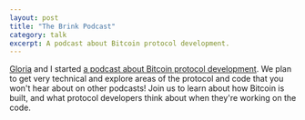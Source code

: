 ```yaml
---
layout: post
title: "The Brink Podcast"
category: talk
excerpt: A podcast about Bitcoin protocol development.
---
```


[Gloria](https://twitter.com/glozow) and I started [a podcast about
Bitcoin protocol development](https://brink.dev/podcast). We plan to get very
technical and explore areas of the protocol and code that you won't hear about
on other podcasts! Join us to learn about how Bitcoin is built, and what protocol
developers think about when they're working on the code.
